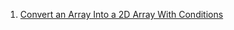1. [Convert an Array Into a 2D Array With Conditions](https://leetcode.com/problems/convert-an-array-into-a-2d-array-with-conditions/?envType=daily-question&envId=2024-01-02)